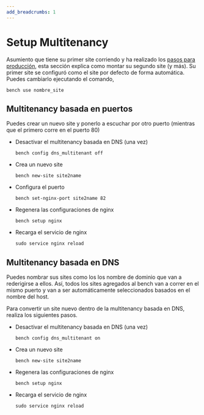 ```yaml
---
add_breadcrumbs: 1
---
```

# Setup Multitenancy

Asumiento que tiene su primer site corriendo y ha realizado los
 [pasos para producción](setup-production.html), esta sección explica como montar su segundo site (y más).
 Su primer site se configuró como el site por defecto de forma automática. Puedes cambiarlo ejecutando el comando,

	bench use nombre_site




Multitenancy basada en puertos
-----------------------

Puedes crear un nuevo site y ponerlo a escuchar por otro puerto (mientras que el primero corre en el puerto 80)

* Desactivar el multitenancy basada en DNS (una vez)

	`bench config dns_multitenant off`

* Crea un nuevo site

	`bench new-site site2name`

* Configura el puerto

	`bench set-nginx-port site2name 82`

* Regenera las configuraciones de nginx

	`bench setup nginx`

* Recarga el servicio de nginx

	`sudo service nginx reload`


Multitenancy basada en DNS
----------------------

Puedes nombrar sus sites como los los nombre de dominio que van a rederigirse a ellos. Así, todos los sites agregados al bench van a correr en el mismo puerto y van a ser automáticamente seleccionados basados en el nombre del host.

Para convertir un site nuevo dentro de la multitenancy basada en DNS, realiza los siguientes pasos.

* Desactivar el multitenancy basada en DNS (una vez)

	`bench config dns_multitenant on`

* Crea un nuevo site

	`bench new-site site2name`

* Regenera las configuraciones de nginx

	`bench setup nginx`

* Recarga el servicio de nginx

	`sudo service nginx reload`
